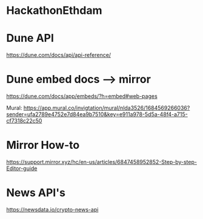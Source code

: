 # HackathonEthdam

# Dune API
https://dune.com/docs/api/api-reference/
# Dune embed docs --> mirror
https://dune.com/docs/app/embeds/?h=embed#web-pages

Mural: https://app.mural.co/invigtation/mural/nlda3526/1684569266036?sender=ufa2789e4752e7d84ea9b7510&key=e911a978-5d5a-48f4-a715-cf7318c22c50

# Mirror How-to
https://support.mirror.xyz/hc/en-us/articles/6847458952852-Step-by-step-Editor-guide

# News API's 
https://newsdata.io/crypto-news-api 
